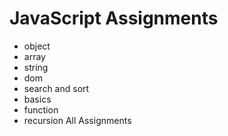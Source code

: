 # JavaScript  Assignments
- object
- array
- string
- dom
- search and sort
- basics
- function
- recursion
All Assignments
